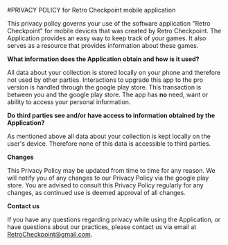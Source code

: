 #PRIVACY POLICY for Retro Checkpoint mobile application

This privacy policy governs your use of the software application "Retro Checkpoint" for mobile devices that was created by Retro Checkpoint. The Application provides an easy way to keep track of your games. It also serves as a resource that provides information about these games.
 
**What information does the Application obtain and how is it used?**

All data about your collection is stored locally on your phone and therefore not used by other parties. Interactions to upgrade this app to the pro version is handled through the google play store. This transaction is between you and the google play store. The app has **no** need, want or ability to access your personal information.

**Do third parties see and/or have access to information obtained by the Application?**

As mentioned above all data about your collection is kept locally on the user's device. Therefore none of this data is accessible to third parties.
 
**Changes**

This Privacy Policy may be updated from time to time for any reason. We will notify you of any changes to our Privacy Policy via the google play store. You are advised to consult this Privacy Policy regularly for any changes, as continued use is deemed approval of all changes.
 
**Contact us**

If you have any questions regarding privacy while using the Application, or have questions about our practices, please contact us via email at RetroCheckpoint@gmail.com.
